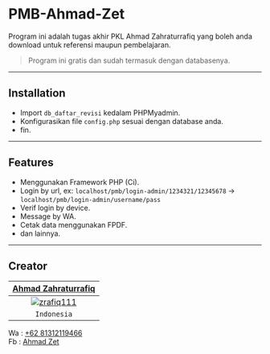 # PMB-Ahmad-Zet

Program ini adalah tugas akhir PKL Ahmad Zahraturrafiq yang boleh anda download untuk referensi maupun pembelajaran.

> Program ini gratis dan sudah termasuk dengan databasenya. 

---

## Installation

- Import `db_daftar_revisi` kedalam PHPMyadmin.
- Konfigurasikan file `config.php` sesuai dengan database anda.
- fin.

--- 

## Features 

- Menggunakan Framework PHP (Ci).
- Login by url, ex: `localhost/pmb/login-admin/1234321/12345678` -> `localhost/pmb/login-admin/username/pass`
- Verif login by device.
- Message by WA.
- Cetak data menggunakan FPDF.
- dan lainnya.

---

## Creator

| <a href="https://zethello.com" target="_blank">**Ahmad Zahraturrafiq**</a> |
| :---: |
| [![zrafiq111](https://raw.githubusercontent.com/zrafiq111/User-profile/master/photo.png)]()    |
| `Indonesia` |


Wa : <a href="https://wa.me/6281312119466?text=Hello%20Zet">+62 81312119466</a><br>
Fb : <a href="https://web.facebook.com/rfq.ns">Ahmad Zet </a>
